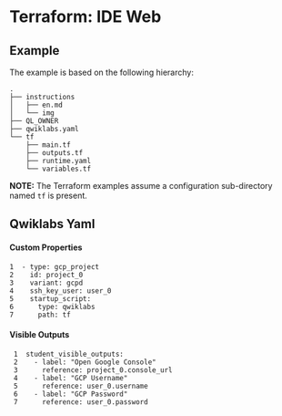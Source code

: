 # Terraform: IDE Web 

## Example

The example is based on the following hierarchy:

```
.
├── instructions
│   ├── en.md
│   └── img
├── QL_OWNER
├── qwiklabs.yaml
└── tf
    ├── main.tf
    ├── outputs.tf
    ├── runtime.yaml
    └── variables.tf
```

__NOTE:__ The Terraform examples assume a configuration sub-directory 
named `tf` is present.

## Qwiklabs Yaml

#### Custom Properties

```
1  - type: gcp_project
2    id: project_0
3    variant: gcpd
4    ssh_key_user: user_0
5    startup_script:
6      type: qwiklabs
7      path: tf
```

#### Visible Outputs

```
 1  student_visible_outputs:
 2    - label: "Open Google Console"
 3      reference: project_0.console_url
 4    - label: "GCP Username"
 5      reference: user_0.username
 6    - label: "GCP Password"
 7      reference: user_0.password
```

